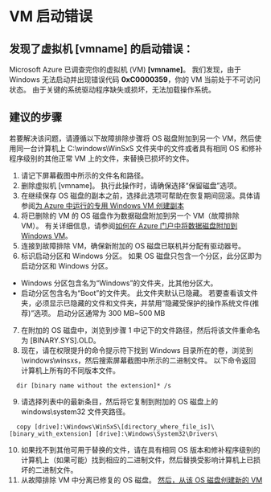 <properties
pageTitle="VM boot error"
description="虚拟机无法启动并出现错误代码 0xC0000359"
infoBubbleText="发现了启动错误。"
service="microsoft.compute"
resource="virtualmachines"
authors="ram-kakani"
displayOrder=""
articleId="VMCannotRDP_A139226A-AD29-487A-80BE-4BD8CE6095CC"
diagnosticScenario="booterror"
selfHelpType="diagnostics"
supportTopicIds="32411835"
resourceTags="windows"
productPesIds="14749"
cloudEnvironments="public"
/>


# <a name="vm-boot-error"></a>VM 启动错误
<!--issueDescription-->
## <a name="boot-error-found-for-your-virtual-machine-vmname--vmname--"></a>**发现了虚拟机 [vmname] 的启动错误<!--($vmname)-->：**
Microsoft Azure 已调查完你的虚拟机 (VM) **[vmname]**<!--($vmname)-->。 我们发现，由于 Windows 无法启动并出现错误代码 **0xC0000359**，你的 VM 当前处于不可访问状态。 由于关键的系统驱动程序缺失或损坏，无法加载操作系统。<br>
<!--/issueDescription-->

## <a name="recommended-steps"></a>**建议的步骤**
若要解决该问题，请遵循以下故障排除步骤将 OS 磁盘附加到另一个 VM，然后使用同一台计算机上 C:\windows\WinSxS 文件夹中的文件或者具有相同 OS 和修补程序级别的其他正常 VM 上的文件，来替换已损坏的文件。

1. 请记下屏幕截图中所示的文件名和路径。
2. 删除虚拟机 [vmname]<!--($vmname)-->。 执行此操作时，请确保选择“保留磁盘”选项。
3. 在继续保存 OS 磁盘的副本之前，选择此选项可帮助在恢复期间回滚。具体请参阅[为 Azure 中运行的专用 Windows VM 创建副本](https://docs.microsoft.com/azure/virtual-machines/virtual-machines-windows-vhd-copy)
4. 将已删除的 VM 的 OS 磁盘作为数据磁盘附加到另一个 VM（故障排除 VM）。 有关详细信息，请参阅[如何在 Azure 门户中将数据磁盘附加到 Windows VM](https://docs.microsoft.com/azure/virtual-machines/virtual-machines-windows-attach-disk-portal)。
5. 连接到故障排除 VM，确保新附加的 OS 磁盘已联机并分配有驱动器号。
6. 标识启动分区和 Windows 分区。 如果 OS 磁盘只包含一个分区，此分区即为启动分区和 Windows 分区。
  * Windows 分区包含名为“Windows”的文件夹，比其他分区大。
  * 启动分区包含名为“Boot”的文件夹。 此文件夹默认已隐藏。 若要查看该文件夹，必须显示已隐藏的文件和文件夹，并禁用“隐藏受保护的操作系统文件(推荐)”选项。 启动分区通常为 300 MB~500 MB
7. 在附加的 OS 磁盘中，浏览到步骤 1 中记下的文件路径，然后将该文件重命名为 [BINARY.SYS].OLD。
8. 现在，请在权限提升的命令提示符下找到 Windows 目录所在的卷，浏览到 \windows\winsxs，然后搜索屏幕截图中所示的二进制文件。 以下命令返回计算机上所有的不同版本文件。
```
  dir [binary name without the extension]* /s
```
9. 请选择列表中的最新条目，然后将它复制到附加的 OS 磁盘上的 windows\system32 文件夹路径。
```
  copy [drive]:\Windows\WinSxS\[directory_where_file_is]\[binary_with_extension] [drive]:\Windows\System32\Drivers\   
```
10. 如果找不到其他可用于替换的文件，请在具有相同 OS 版本和修补程序级别的计算机上（如果可能）找到相应的二进制文件，然后替换受影响计算机上已损坏的二进制文件。
11. 从故障排除 VM 中分离已修复的 OS 磁盘。 [然后，从该 OS 磁盘创建新的 VM](https://docs.microsoft.com/azure/virtual-machines/virtual-machines-windows-create-vm-specialized)

